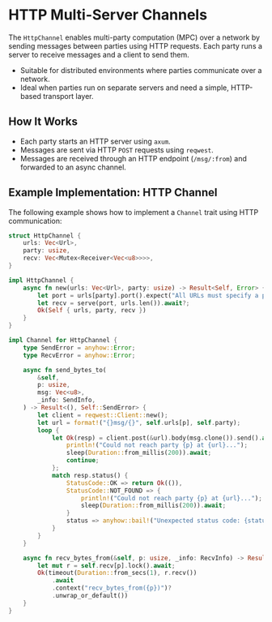 # HTTP Multi-Server Channels

The `HttpChannel` enables multi-party computation (MPC) over a network by sending messages between parties using HTTP requests. Each party runs a server to receive messages and a client to send them.

- Suitable for distributed environments where parties communicate over a network.
- Ideal when parties run on separate servers and need a simple, HTTP-based transport layer.

## How It Works

- Each party starts an HTTP server using `axum`.
- Messages are sent via HTTP `POST` requests using `reqwest`.
- Messages are received through an HTTP endpoint (`/msg/:from`) and forwarded to an async channel.

## Example Implementation: HTTP Channel

The following example shows how to implement a `Channel` trait using HTTP communication:

```rust
struct HttpChannel {
    urls: Vec<Url>,
    party: usize,
    recv: Vec<Mutex<Receiver<Vec<u8>>>>,
}

impl HttpChannel {
    async fn new(urls: Vec<Url>, party: usize) -> Result<Self, Error> {
        let port = urls[party].port().expect("All URLs must specify a port");
        let recv = serve(port, urls.len()).await?;
        Ok(Self { urls, party, recv })
    }
}

impl Channel for HttpChannel {
    type SendError = anyhow::Error;
    type RecvError = anyhow::Error;

    async fn send_bytes_to(
        &self,
        p: usize,
        msg: Vec<u8>,
        _info: SendInfo,
    ) -> Result<(), Self::SendError> {
        let client = reqwest::Client::new();
        let url = format!("{}msg/{}", self.urls[p], self.party);
        loop {
            let Ok(resp) = client.post(&url).body(msg.clone()).send().await else {
                println!("Could not reach party {p} at {url}...");
                sleep(Duration::from_millis(200)).await;
                continue;
            };
            match resp.status() {
                StatusCode::OK => return Ok(()),
                StatusCode::NOT_FOUND => {
                    println!("Could not reach party {p} at {url}...");
                    sleep(Duration::from_millis(200)).await;
                }
                status => anyhow::bail!("Unexpected status code: {status}"),
            }
        }
    }

    async fn recv_bytes_from(&self, p: usize, _info: RecvInfo) -> Result<Vec<u8>, Self::RecvError> {
        let mut r = self.recv[p].lock().await;
        Ok(timeout(Duration::from_secs(1), r.recv())
            .await
            .context("recv_bytes_from({p})")?
            .unwrap_or_default())
    }
}

```
